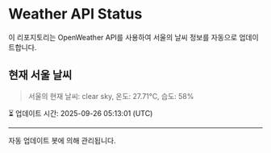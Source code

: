 
# Weather API Status

이 리포지토리는 OpenWeather API를 사용하여 서울의 날씨 정보를 자동으로 업데이트합니다.

## 현재 서울 날씨
> 서울의 현재 날씨: clear sky, 온도: 27.71°C, 습도: 58%

⏳ 업데이트 시간: 2025-09-26 05:13:01 (UTC)

---
자동 업데이트 봇에 의해 관리됩니다.
